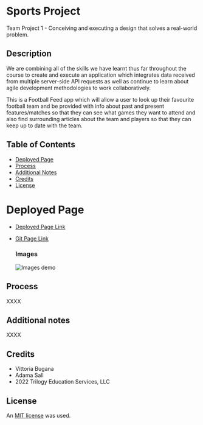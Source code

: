 # Sports Project
Team Project 1 - Conceiving and executing a design that solves a real-world problem.


## Description
We are combining all of the skills we have learnt thus far throughout the course to create and execute an application which integrates data received from multiple server-side API requests as well as continue to learn about agile development methodologies to work collaboratively. 

This is a Football Feed app which will allow a user to look up their favourite football team and be provided with info about past and present features/matches so that they can see what games they want to attend and also find surrounding articles about the team and players so that they can keep up to date with the team.

## Table of Contents

* [Deployed Page](#deployed-page)
* [Process](#process)
* [Additional Notes](#additional-notes)
* [Credits](#credits)
* [License](#license)

# Deployed Page

* [Deployed Page Link](https://lilibear1.github.io/Sports-Project/)

* [Git Page Link](https://github.com/LiliBear1/Sports-Project) 


    ### Images 

    ![Images demo](AddImageHere)


## Process

XXXX


## Additional notes

XXXX

## Credits 
* Vittoria Bugana   
* Adama Sall  
* 2022 Trilogy Education Services, LLC

## License

An [MIT license](https://choosealicense.com/licenses/mit/) was used.